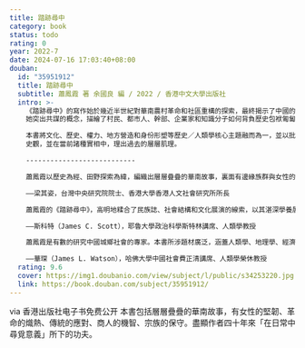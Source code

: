 ```yaml
---
title: 踏跡尋中
category: book
status: todo
rating: 0
year: 2022-7
date: 2024-07-16 17:03:40+08:00
douban:
  id: "35951912"
  title: 踏跡尋中
  subtitle: 蕭鳳霞 著 余國良 編 / 2022 / 香港中文大學出版社
  intro: >-
    《踏跡尋中》的寫作始於幾近半世紀對華南農村革命和社區重構的探索，最終揭示了中國的無遠弗屆和香港的跨境動力。人類學家蕭鳳霞穿越文化與物理景觀，審視老百姓在政治起伏下的日常生活，並在中國縱身躍向現代的狂潮中探尋他們的悲喜劇。
    她突出共謀的概念，描繪了村民、都市人、幹部、企業家和知識分子如何背負歷史包袱匍匐前行。但與此同時，他們在這個過程中是否也使自己成為受害者？

    本書將文化、歷史、權力、地方營造和身份形塑等歷史／人類學核心主題融而為一，並以批判的社會理論、田野調查和檔案文本為基礎，仔細推敲而得。蕭鳳霞尤其強調過程和適然性，認為文化和社會是由人類行為所構建，其中浸染了細緻而微妙的意蘊、道德想像和利益競逐。她挑戰社會／政治變化的線性歷
    史觀，並在當前諸種實相中，理出過去的層層肌理。

    ---------------------------

    蕭鳳霞以歷史為經、田野探索為緯，編織出層層疊疊的華南故事，裏面有邊緣族群與女性的堅韌、革命的熾熱、傳統的應對、商人的機智、宗族的保守。貫穿其中的是細膩的歷史人類學理論分析，盡顯作者四十年來為了「在日常中尋覓意義」所下的功夫。作者說此書乃一段「知性之旅」，但細心的讀者不難看出它其實也是這位國際知名的香港學者自己的故事，是她在長年體驗香港與華南生活後對故土的感性反思。

    ——梁其姿，台灣中央研究院院士、香港大學香港人文社會研究所所長

    蕭鳳霞的《踏跡尋中》，高明地糅合了民族誌、社會結構和文化展演的線索，以其湛深學養展示了豐碩的學術成果，清晰闡明如何援用文化、權力和歷史，為華南提供嶄新且令人信服的理解角度。

    ——斯科特（James C. Scott），耶魯大學政治科學斯特林講席、人類學教授

    蕭鳳霞是有數的研究中國城鄉社會的專家。本書所涉題材廣泛，涵蓋人類學、地理學、經濟學和政治科學諸領域學者都感興趣的主題。鮮有人像她一樣深入華南社會生活的「底細」，既能用細膩筆法，又能以同理心娓娓道來。

    ——華琛（James L. Watson），哈佛大學中國社會費正清講席、人類學榮休教授
  rating: 9.6
  cover: https://img1.doubanio.com/view/subject/l/public/s34253220.jpg
  link: https://book.douban.com/subject/35951912/
---
```


via 香港出版社电子书免费公开
本書包括層層疊疊的華南故事，有女性的堅韌、革命的熾熱、傳統的應對、商人的機智、宗族的保守。盡顯作者四十年來「在日常中尋覓意義」所下的功夫。
